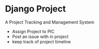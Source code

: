 # Django Project 

A Project Tracking and Management System
- Assign Project to PIC
- Post an issue with in project
- keep track of project timeline
